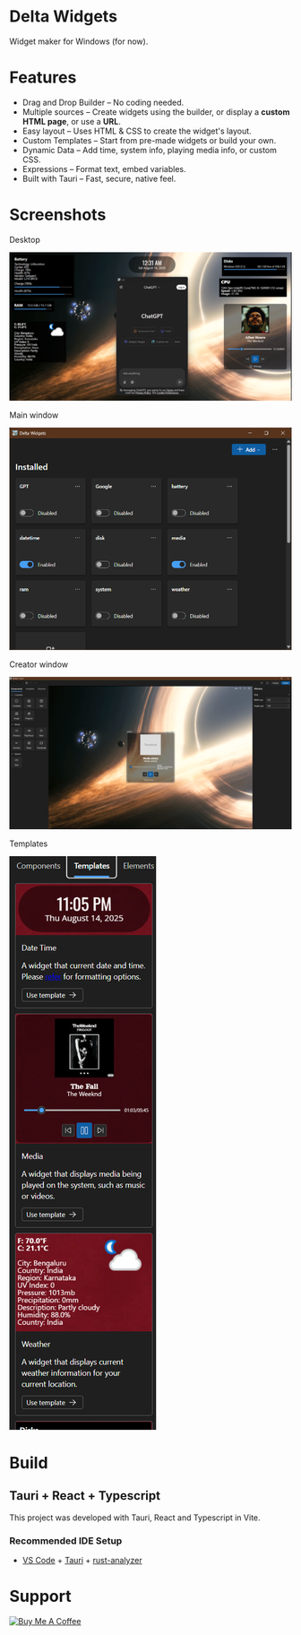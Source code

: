 # Delta Widgets

Widget maker for Windows (for now).

# Features

- Drag and Drop Builder – No coding needed.
- Multiple sources – Create widgets using the builder, or display a **custom HTML page**, or use a **URL**.
- Easy layout – Uses HTML & CSS to create the widget's layout.
- Custom Templates – Start from pre-made widgets or build your own.
- Dynamic Data – Add time, system info, playing media info, or custom CSS.
- Expressions – Format text, embed variables.
- Built with Tauri – Fast, secure, native feel.

# Screenshots

Desktop

![desktop](./ss-1.png)

Main window

![main](./ss-2.png)

Creator window

![creator](./ss-creator.png)

Templates

![templates](./ss-templates.png)

# Build

## Tauri + React + Typescript

This project was developed with Tauri, React and Typescript in Vite.

### Recommended IDE Setup

- [VS Code](https://code.visualstudio.com/) + [Tauri](https://marketplace.visualstudio.com/items?itemName=tauri-apps.tauri-vscode) + [rust-analyzer](https://marketplace.visualstudio.com/items?itemName=rust-lang.rust-analyzer)

# Support

<a href="https://www.buymeacoffee.com/amaan.mohib" target="_blank"><img src="https://cdn.buymeacoffee.com/buttons/v2/default-yellow.png" alt="Buy Me A Coffee" style="height: 60px !important;width: 217px !important;" ></a>
